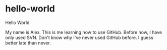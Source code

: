 # hello-world
Hello World

My name is Alex. This is me learning how to use GitHub. Before now, I have only used SVN.
Don't know why I've never used GitHub before. I guess better late than never.
